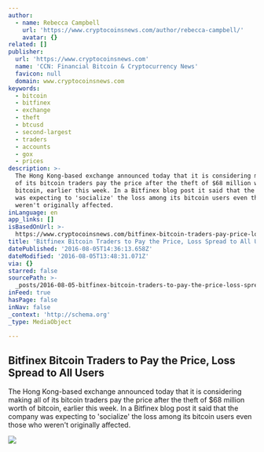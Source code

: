 ```yaml
---
author:
  - name: Rebecca Campbell
    url: 'https://www.cryptocoinsnews.com/author/rebecca-campbell/'
    avatar: {}
related: []
publisher:
  url: 'https://www.cryptocoinsnews.com'
  name: 'CCN: Financial Bitcoin & Cryptocurrency News'
  favicon: null
  domain: www.cryptocoinsnews.com
keywords:
  - bitcoin
  - bitfinex
  - exchange
  - theft
  - btcusd
  - second-largest
  - traders
  - accounts
  - gox
  - prices
description: >-
  The Hong Kong-based exchange announced today that it is considering making all
  of its bitcoin traders pay the price after the theft of $68 million worth of
  bitcoin, earlier this week. In a Bitfinex blog post it said that the company
  was expecting to 'socialize' the loss among its bitcoin users even those who
  weren't originally affected.
inLanguage: en
app_links: []
isBasedOnUrl: >-
  https://www.cryptocoinsnews.com/bitfinex-bitcoin-traders-pay-price-loss-spread-users/
title: 'Bitfinex Bitcoin Traders to Pay the Price, Loss Spread to All Users'
datePublished: '2016-08-05T14:36:13.658Z'
dateModified: '2016-08-05T13:48:31.071Z'
via: {}
starred: false
sourcePath: >-
  _posts/2016-08-05-bitfinex-bitcoin-traders-to-pay-the-price-loss-spread-to-al.md
inFeed: true
hasPage: false
inNav: false
_context: 'http://schema.org'
_type: MediaObject

---
```

<article style=""><h1>Bitfinex Bitcoin Traders to Pay the Price, Loss Spread to All Users</h1><p>The Hong Kong-based exchange announced today that it is considering making all of its bitcoin traders pay the price after the theft of $68 million worth of bitcoin, earlier this week. In a Bitfinex blog post it said that the company was expecting to 'socialize' the loss among its bitcoin users even those who weren't originally affected.</p><img src="https://www.cryptocoinsnews.com/wp-content/uploads/2016/08/Bitfinex-Bitcoin-Traders-to-Pay-the-Price-Loss-Spread-to-All-Users.jpg" /></article>
